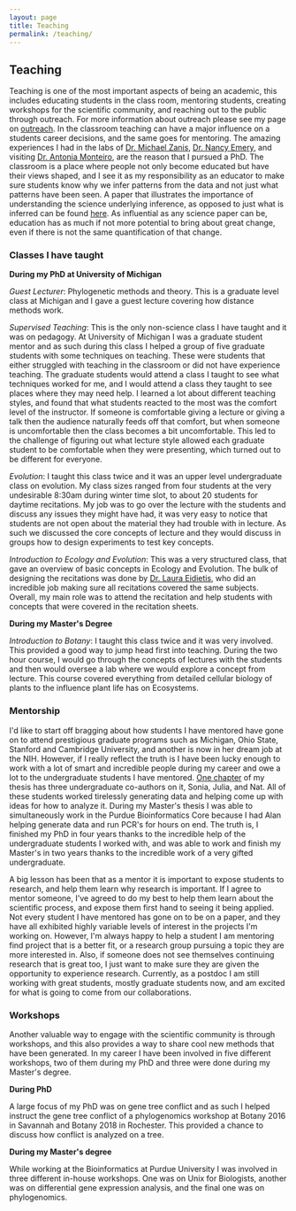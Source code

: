 ```yaml
---
layout: page
title: Teaching
permalink: /teaching/
---
```


## Teaching

Teaching is one of the most important aspects of being an academic, this includes educating students in the class room, mentoring students, creating workshops for the scientific community, and reaching out to the public through outreach. For more information about outreach please see my page on [outreach](https://jfwalker.github.io/outreach/). In the classroom teaching can have a major influence on a students career decisions, and the same goes for mentoring. The amazing experiences I had in the labs of [Dr. Michael Zanis](https://www.seattleu.edu/scieng/about/faculty-and-staff/), [Dr. Nancy Emery](https://www.colorado.edu/lab/emery/), and visiting [Dr. Antonia Monteiro](http://lepdata.org/monteiro/), are the reason that I pursued a PhD. The classroom is a place where people not only become educated but have their views shaped, and I see it as my responsibility as an educator to make sure students know why we infer patterns from the data and not just what patterns have been seen. A paper that illustrates the importance of understanding the science underlying inference, as opposed to just what is inferred can be found [here](https://www.pnas.org/content/114/36/9587). As influential as any science paper can be, education has as much if not more potential to bring about great change, even if there is not the same quantification of that change.

### Classes I have taught

**During my PhD at University of Michigan**

_Guest Lecturer_: Phylogenetic methods and theory. This is a graduate level class at Michigan and I gave a guest lecture covering how distance methods work.

_Supervised Teaching_: This is the only non-science class I have taught and it was on pedagogy. At University of Michigan I was a graduate student mentor and as such during this class I helped a group of five graduate students with some techniques on teaching. These were students that either struggled with teaching in the classroom or did not have experience teaching. The graduate students would attend a class I taught to see what techniques worked for me, and I would attend a class they taught to see places where they may need help. I learned a lot about different teaching styles, and found that what students reacted to the most was the comfort level of the instructor. If someone is comfortable giving a lecture or giving a talk then the audience naturally feeds off that comfort, but when someone is uncomfortable then the class becomes a bit uncomfortable. This led to the challenge of figuring out what lecture style allowed each graduate student to be comfortable when they were presenting, which turned out to be different for everyone.

_Evolution_: I taught this class twice and it was an upper level undergraduate class on evolution. My class sizes ranged from four students at the very undesirable 8:30am during winter time slot, to about 20 students for daytime recitations. My job was to go over the lecture with the students and discuss any issues they might have had, it was very easy to notice that students are not open about the material they had trouble with in lecture. As such we discussed the core concepts of lecture and they would discuss in groups how to design experiments to test key concepts. 

_Introduction to Ecology and Evolution_: This was a very structured class, that gave an overview of basic concepts in Ecology and Evolution. The bulk of designing the recitations was done by [Dr. Laura Eidietis](https://lsa.umich.edu/eeb/people/faculty/leidieti.html), who did an incredible job making sure all recitations covered the same subjects. Overall, my main role was to attend the recitation and help students with concepts that were covered in the recitation sheets.

**During my Master's Degree**

_Introduction to Botany_: I taught this class twice and it was very involved. This provided a good way to jump head first into teaching. During the two hour course, I would go through the concepts of lectures with the students and then would oversee a lab where we would explore a concept from lecture. This course covered everything from detailed cellular biology of plants to the influence plant life has on Ecosystems.

### Mentorship

I'd like to start off bragging about how students I have mentored have gone on to attend prestigious graduate programs such as Michigan, Ohio State, Stanford and Cambridge University, and another is now in her dream job at the NIH. However, if I really reflect the truth is I have been lucky enough to work with a lot of smart and incredible people during my career and owe a lot to the undergraduate students I have mentored. [One chapter](https://bsapubs.onlinelibrary.wiley.com/doi/full/10.1002/ajb2.1069) of my thesis has three undergraduate co-authors on it, Sonia, Julia, and Nat. All of these students worked tirelessly generating data and helping come up with ideas for how to analyze it. During my Master's thesis I was able to simultaneously work in the Purdue Bioinformatics Core because I had Alan helping generate data and run PCR's for hours on end. The truth is, I finished my PhD in four years thanks to the incredible help of the undergraduate students I worked with, and was able to work and finish my Master's in two years thanks to the incredible work of a very gifted undergraduate. 

A big lesson has been that as a mentor it is important to expose students to research, and help them learn why research is important. If I agree to mentor someone, I've agreed to do my best to help them learn about the scientific process, and expose them first hand to seeing it being applied. Not every student I have mentored has gone on to be on a paper, and they have all exhibited highly variable levels of interest in the projects I'm working on. However, I'm always happy to help a student I am mentoring find project that is a better fit, or a research group pursuing a topic they are more interested in. Also, if someone does not see themselves continuing research that is great too, I just want to make sure they are given the opportunity to experience research. Currently, as a postdoc I am still working with great students, mostly graduate students now, and am excited for what is going to come from our collaborations.

### Workshops

Another valuable way to engage with the scientific community is through workshops, and this also provides a way to share cool new methods that have been generated. In my career I have been involved in five different workshops, two of them during my PhD and three were done during my Master's degree.

**During PhD**

A large focus of my PhD was on gene tree conflict and as such I helped instruct the gene tree conflict of a phylogenomics workshop at Botany 2016 in Savannah and Botany 2018 in Rochester. This provided a chance to discuss how conflict is analyzed on a tree.

**During my Master's degree**

While working at the Bioinformatics at Purdue University I was involved in three different in-house workshops. One was on Unix for Biologists, another was on differential gene expression analysis, and the final one was on phylogenomics.






